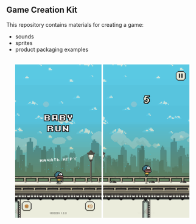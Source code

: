 ## Game Creation Kit

This repository contains materials for creating a game: 
- sounds
- sprites
- product packaging examples

<br />
<div align="center" width="100%">
    <img width="45%" src="/Materials/Screenshots/1.png" />
    <img width="45%" src="/Materials/Screenshots/2.png" />
</div>
